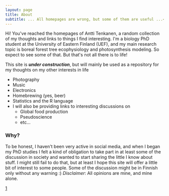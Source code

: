 ```yaml
---
layout: page
title: About
subtitle: ... All homepages are wrong, but some of them are useful ...<sup>[1](https://en.wikipedia.org/wiki/All_models_are_wrong)</sup>
---
```


Hi! You've reached the homepages of Antti Tenkanen, a random collection of my thoughts and links to things I find interesting.
I'm a biology PhD student at the University of Eastern Finland (UEF), and my main research topic is boreal forest tree ecophysiology and photosynthesis modeling. So expect to see some of that. But that's not all there is to life!

This site is ***under construction***, but will mainly be used as a repository for my thoughts on my other interests in life

- Photography
- Music
- Electronics
- Homebrewing (yes, beer)
- Statistics and the R language
- I will also be providing links to interesting discussions on
   - Global food production
   - Pseudoscience
   - etc...

### Why?

To be honest, I haven't been very active in social media, and when I began my PhD studies I felt a kind of obligation to take part in at least some of the discussion in society and wanted to start sharing the little I know about stuff. I might still fail to do that, but at least I hope this site will offer a little bit of interest to some people. Some of the discussion might be in Finnish only without any warning :)
_Disclaimer_: All opinions are mine, and mine alone.





[1](https://en.wikipedia.org/wiki/All_models_are_wrong)
